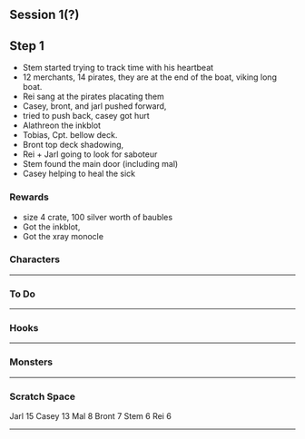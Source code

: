 ## Session 1(?)

## Step 1
* Stem started trying to track time with his heartbeat
* 12 merchants, 14 pirates, they are at the end of the boat, viking long boat.
* Rei sang at the pirates placating them
* Casey, bront, and jarl pushed forward,
* tried to push back, casey got hurt
* Alathreon the inkblot
* Tobias, Cpt. bellow deck. 
* Bront top deck shadowing,
* Rei + Jarl going to look for saboteur
* Stem found the main door (including mal)
* Casey helping to heal the sick

### Rewards
* size 4 crate, 100 silver worth of baubles
* Got the inkblot,
* Got the xray monocle

### Characters

 ---

### To Do

---

### Hooks

---


### Monsters

---

### Scratch Space

Jarl 15
Casey 13
Mal 8
Bront 7
Stem 6
Rei 6

---